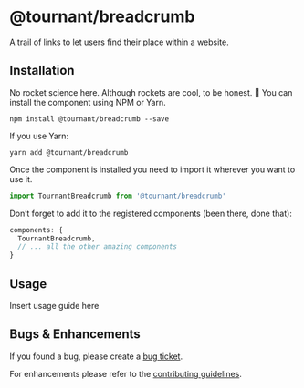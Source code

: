 # @tournant/breadcrumb

A trail of links to let users find their place within a website.

## Installation

No rocket science here. Although rockets are cool, to be honest. 🚀 You can install the component using NPM or Yarn.

```
npm install @tournant/breadcrumb --save
```

If you use Yarn:

```
yarn add @tournant/breadcrumb
```

Once the component is installed you need to import it wherever you want to use it.

```js
import TournantBreadcrumb from '@tournant/breadcrumb'
```

Don’t forget to add it to the registered components (been there, done that):

```js
components: {
  TournantBreadcrumb,
  // ... all the other amazing components
}
```

## Usage

Insert usage guide here

## Bugs & Enhancements

If you found a bug, please create a [bug ticket](https://github.com/tournantdev/ui/issues/new?assignees=&labels=component:breadcrumb&template=bug_report.md&title=).

For enhancements please refer to the [contributing guidelines](https://github.com/tournantdev/ui/blob/master/CONTRIBUTING.md).
